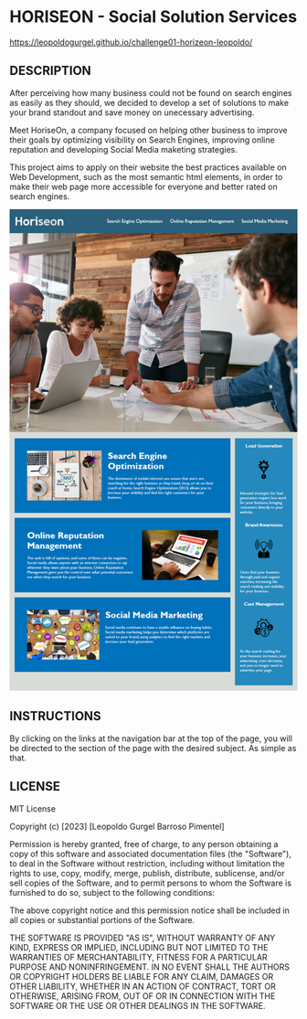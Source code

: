 # HORISEON - Social Solution Services

https://leopoldogurgel.github.io/challenge01-horizeon-leopoldo/

## DESCRIPTION

After perceiving how many business could not be found on search engines as easily as they should, we decided to develop a set of solutions to make your brand standout and save money on unecessary advertising.

Meet HoriseOn, a company focused on helping other business to improve their goals by optimizing visibility on Search Engines, improving online reputation and developing Social Media maketing strategies. 

This project aims to apply on their website the best practices available on Web Development, such as the most semantic html elements, in order to make their web page more accessible for everyone and better rated on search engines.

![Alt text](./Assets/01-html-css-git-homework-demo.png "Page screenshot")

## INSTRUCTIONS

By clicking on the links at the navigation bar at the top of the page, you will be directed to the section of the page with the desired subject. As simple as that.

## LICENSE

MIT License

Copyright (c) [2023] [Leopoldo Gurgel Barroso Pimentel]

Permission is hereby granted, free of charge, to any person obtaining a copy
of this software and associated documentation files (the "Software"), to deal
in the Software without restriction, including without limitation the rights
to use, copy, modify, merge, publish, distribute, sublicense, and/or sell
copies of the Software, and to permit persons to whom the Software is
furnished to do so, subject to the following conditions:

The above copyright notice and this permission notice shall be included in all
copies or substantial portions of the Software.

THE SOFTWARE IS PROVIDED "AS IS", WITHOUT WARRANTY OF ANY KIND, EXPRESS OR
IMPLIED, INCLUDING BUT NOT LIMITED TO THE WARRANTIES OF MERCHANTABILITY,
FITNESS FOR A PARTICULAR PURPOSE AND NONINFRINGEMENT. IN NO EVENT SHALL THE
AUTHORS OR COPYRIGHT HOLDERS BE LIABLE FOR ANY CLAIM, DAMAGES OR OTHER
LIABILITY, WHETHER IN AN ACTION OF CONTRACT, TORT OR OTHERWISE, ARISING FROM,
OUT OF OR IN CONNECTION WITH THE SOFTWARE OR THE USE OR OTHER DEALINGS IN THE
SOFTWARE.